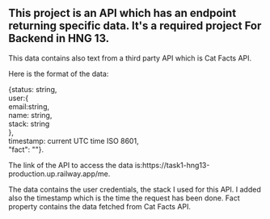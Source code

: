 <h2>This project is an API which has an endpoint returning specific data. It's a required project For Backend in HNG 13.</h2>
<p>This data contains also text from a third party API which is Cat Facts API. </p>
<p>Here is the format of the data: </p>

{status: string,<br>
user:{ <br>
email:string, <br>
name: string, <br>
stack:  string <br>
}, <br>
timestamp: current UTC time ISO 8601,<br>
"fact": "<random cat fact from Cat Facts API>"}. <br>
<p>The link of the API to access the data is:https://task1-hng13-production.up.railway.app/me.</p>
<p>
The data contains the user credentials, the stack I used for this API. I added also the timestamp which is the time the request has been done.
Fact property contains the data fetched from Cat Facts API.
</p>

